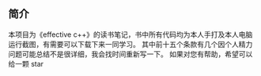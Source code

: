 ## 简介

本项目为《effective c++》的读书笔记，书中所有代码均为本人手打及本人电脑运行截图，有需要可以下载下来一同学习。
其中前十五个条款有几个因个人精力问题可能总结不是很详细，我会找时间重新写一下。
如果对您有帮助，希望可以给一颗 star

